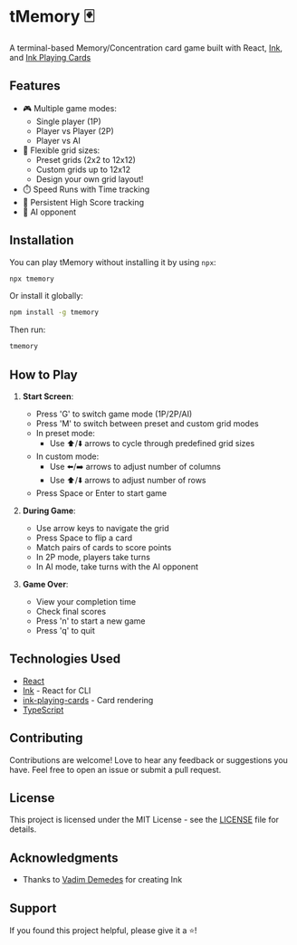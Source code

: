 # tMemory 🃏

A terminal-based Memory/Concentration card game built with React, [Ink](https://github.com/vadimdemedes/ink), and [Ink Playing Cards](https://github.com/gfargo/ink-playing-cards/)

<!-- ![tmemory Demo](demo.gif) -->

## Features

- 🎮 Multiple game modes:
  - Single player (1P)
  - Player vs Player (2P)
  - Player vs AI
- 📏 Flexible grid sizes:
  - Preset grids (2x2 to 12x12)
  - Custom grids up to 12x12
  - Design your own grid layout!
- ⏱️ Speed Runs with Time tracking
- 🎯 Persistent High Score tracking
- 🤖 AI opponent

## Installation

You can play tMemory without installing it by using `npx`:

```bash
npx tmemory
```

Or install it globally:

```bash
npm install -g tmemory
```

Then run:

```bash
tmemory
```

## How to Play

1. **Start Screen**:
   - Press 'G' to switch game mode (1P/2P/AI)
   - Press 'M' to switch between preset and custom grid modes
   - In preset mode:
     - Use ⬆️/⬇️ arrows to cycle through predefined grid sizes
   - In custom mode:
     - Use ⬅️/➡️ arrows to adjust number of columns
     - Use ⬆️/⬇️ arrows to adjust number of rows
   - Press Space or Enter to start game

2. **During Game**:
   - Use arrow keys to navigate the grid
   - Press Space to flip a card
   - Match pairs of cards to score points
   - In 2P mode, players take turns
   - In AI mode, take turns with the AI opponent

3. **Game Over**:
   - View your completion time
   - Check final scores
   - Press 'n' to start a new game
   - Press 'q' to quit

## Technologies Used

- [React](https://reactjs.org/)
- [Ink](https://github.com/vadimdemedes/ink) - React for CLI
- [ink-playing-cards](https://github.com/gfargo/ink-playing-cards) - Card rendering
- [TypeScript](https://www.typescriptlang.org/)

## Contributing

Contributions are welcome! Love to hear any feedback or suggestions you have. Feel free to open an issue or submit a pull request.

## License

This project is licensed under the MIT License - see the [LICENSE](LICENSE) file for details.

## Acknowledgments

- Thanks to [Vadim Demedes](https://github.com/vadimdemedes) for creating Ink

## Support

If you found this project helpful, please give it a ⭐️!
